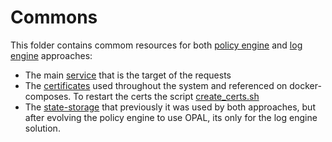 # Commons

This folder contains commom resources for both [policy engine](../opal/) and [log engine](../opensearch/) approaches:

- The main [service](./service/) that is the target of the requests
- The [certificates](./certs/) used throughout the system and referenced on docker-composes. To restart the certs the script [create_certs.sh](./scripts/create_certs.sh)
- The [state-storage](./state-storage/) that previously it was used by both approaches, but after evolving the policy engine to use OPAL, its only for the log engine solution.